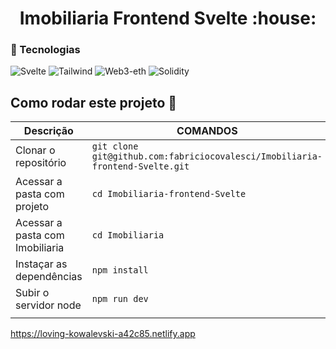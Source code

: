

<h1 align="center"> 
   Imobiliaria Frontend Svelte :house:
</h1>

 ### :link: Tecnologias


![Svelte](https://img.shields.io/badge/Svelte-v3.0.0-blue) 
![Tailwind](https://img.shields.io/badge/Tailwind-v1.9.6-blue) 
![Web3-eth](https://img.shields.io/badge/Web3-eth-v1.3.0-blue)
![Solidity](https://img.shields.io/badge/Solidity-v0.4.25-blue) 





## Como rodar este projeto  :dart:


|           Descrição                  |                                      COMANDOS                                      |  
|--------------------------------------|------------------------------------------------------------------------------------|
|  Clonar o repositório                |  `git clone git@github.com:fabriciocovalesci/Imobiliaria-frontend-Svelte.git`      |   
|  Acessar a pasta com projeto         |  `cd Imobiliaria-frontend-Svelte`                                                  | 
|  Acessar a pasta com Imobiliaria     |  `cd Imobiliaria`                                                                  |   
|  Instaçar as dependências            |  `npm install`                                                                     |   
|  Subir o servidor node               |  `npm run dev`                                                                     |   
|                                      |                                                                                    |  



https://loving-kowalevski-a42c85.netlify.app